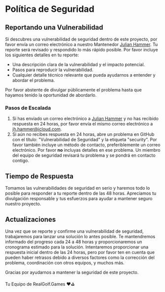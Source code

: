 # Política de Seguridad

## Reportando una Vulnerabilidad

Si descubres una vulnerabilidad de seguridad dentro de este proyecto, por favor envía un correo electrónico a nuestro Mantenedor [Julian Hammer](mailto:jh@moinjulian.com). Tu reporte será revisado y respondido lo más rápido posible. Por favor incluye los siguientes detalles en tu reporte:

- Una descripción clara de la vulnerabilidad y el impacto potencial.
- Pasos para reproducir la vulnerabilidad.
- Cualquier detalle técnico relevante que pueda ayudarnos a entender y abordar el problema.

Por favor abstente de divulgar públicamente el problema hasta que hayamos tenido la oportunidad de abordarlo.

### Pasos de Escalada

1. Si has enviado un correo electrónico a [Julian Hammer](mailto:jh@moinjulian.com) y no has recibido respuesta en 24 horas, por favor envía el mismo correo electrónico a [jh.hammer@icloud.com](mailto:jh.hammer@icloud.com).
2. Si aún no recibes respuesta en 24 horas, abre un problema en GitHub con el título: "Vulnerabilidad de Seguridad" y la etiqueta "security". Por favor también incluye un método de contacto, preferiblemente un correo electrónico. Por favor **no** incluyas detalles en ese problema. Un miembro del equipo de seguridad revisará tu problema y se pondrá en contacto contigo.

## Tiempo de Respuesta

Tomamos las vulnerabilidades de seguridad en serio y haremos todo lo posible para responder a tu reporte dentro de las 48 horas. Apreciamos tu divulgación responsable y tus esfuerzos para ayudar a mantener seguro nuestro proyecto.

## Actualizaciones

Una vez que se reporte y confirme una vulnerabilidad de seguridad, trabajaremos para lanzar una solución lo antes posible. Te mantendremos informado del progreso cada 24 a 48 horas y proporcionaremos un cronograma estimado para la solución. Intentaremos proporcionar una respuesta inicial dentro de las 24 horas, pero por favor ten en cuenta que pueden haber retrasos debido a diversos factores como la corrección del problema, coordinación con otros equipos, y muchos más.

Gracias por ayudarnos a mantener la seguridad de este proyecto.

Tu Equipo de RealGolf.Games ❤️⛳️
